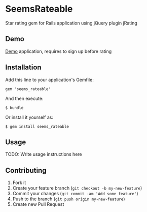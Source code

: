 # SeemsRateable

Star rating gem for Rails application using jQuery plugin jRating

## Demo

<a href="http://rateable.herokuapp.com/">Demo</a> application, requires to sign up before rating 

## Installation

Add this line to your application's Gemfile:

    gem 'seems_rateable'

And then execute:

    $ bundle

Or install it yourself as:

    $ gem install seems_rateable

## Usage

TODO: Write usage instructions here

## Contributing

1. Fork it
2. Create your feature branch (`git checkout -b my-new-feature`)
3. Commit your changes (`git commit -am 'Add some feature'`)
4. Push to the branch (`git push origin my-new-feature`)
5. Create new Pull Request
